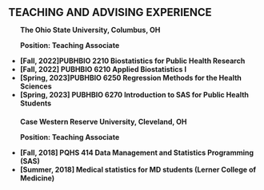 <h1 id="Teaching"></h1>

<h2 style="margin: 30px 0px 10px;">TEACHING AND ADVISING EXPERIENCE</h2>

<ul style="margin:0 0 20px;">
  
<strong><p> The Ohio State University, Columbus, OH
<p>Position: Teaching Associate</p>
<li>[Fall, 2022]PUBHBIO 2210 Biostatistics for Public Health Research</li>
<li>[Fall, 2022] PUBHBIO 6210 Applied Biostatistics I</li>
<li>[Spring, 2023]PUBHBIO 6250 Regression Methods for the Health Sciences</li>
<li>[Spring, 2023] PUBHBIO 6270 Introduction to SAS for Public Health Students</li>
</ul>

<ul style="margin:0 0 20px;">
<strong><p>Case Western Reserve University, Cleveland, OH
  <p>Position: Teaching Associate</p>
<li>[Fall, 2018] PQHS 414 Data Management and Statistics Programming (SAS)</li>
<li>[Summer, 2018] Medical statistics for MD students (Lerner College of Medicine)</li>
</ul>


